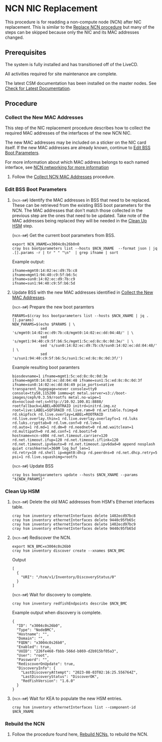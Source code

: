 # NCN NIC Replacement

This procedure is for readding a non-compute node (NCN) after NIC replacement. This is similar to the
[Replace NCN procedure](Add_Remove_Replace_NCNs/Add_Remove_Replace_NCNs.md#replace-ncn-procedure) but many of
the steps can be skipped because only the NIC and its MAC addresses changed.

## Prerequisites

The system is fully installed and has transitioned off of the LiveCD.

All activities required for site maintenance are complete.

The latest CSM documentation has been installed on the master nodes. See
[Check for Latest Documentation](../../update_product_stream/README.md#check-for-latest-documentation).

## Procedure

### Collect the New MAC Addresses

This step of the NIC replacement procedure describes how to collect the required MAC addresses of the
interfaces of the new NCN NIC.

The new MAC addresses may be included on a sticker on the NIC card itself. If the new MAC addresses are
already known, continue to [Edit BSS Boot Parameters](#edit-bss-boot-parameters).

For more information about which MAC address belongs to each named interface, see
[NCN networking for more information](../../background/ncn_networking.md)

1. Follow the [Collect NCN MAC Addresses](Add_Remove_Replace_NCNs/Collect_NCN_MAC_Addresses.md) procedure.

### Edit BSS Boot Parameters

1. (`ncn-m#`) Identify the MAC addresses in BSS that need to be replaced. These can be retrieved from the existing BSS
boot parameters for the NCN. The MAC addresses that don't match those collected in the previous step are the
ones that need to be updated. Take note of the MAC addresses being replaced they will be needed in the
[Clean Up HSM](#clean-up-hsm) step.

    (`ncn-m#`) Get the current boot parameters from BSS.

    ```screen
    export NCN_XNAME=x3004c0s26b0n0
    cray bss bootparameters list --hosts $NCN_XNAME  --format json | jq .[].params -r | tr " " "\n"  | grep ifname | sort
    ```

    Example output:

    ```screen
    ifname=mgmt0:14:02:ec:d9:7b:c8
    ifname=mgmt1:94:40:c9:5f:b6:5c
    ifname=sun0:14:02:ec:d9:7b:c9
    ifname=sun1:94:40:c9:5f:b6:5d
    ```

2. Update BSS with the new MAC addresses identified in
[Collect the New MAC Addresses](#collect-the-new-mac-addresses).

    (`ncn-m#`) Prepare the new boot paramters

    ```screen
    PARAMS=$(cray bss bootparameters list --hosts $NCN_XNAME | jq .[].params)
    NEW_PARAMS=$(echo $PARAMS | \
                 sed 's/mgmt0:14:02:ec:d9:7b:c8/mgmt0:14:02:ec:dd:04:48/' | \
                 sed 's/mgmt1:94:40:c9:5f:b6:5c/mgmt1:5c:ed:8c:0c:0d:3e/' | \
                 sed 's/sun0:14:02:ec:d9:7b:c9/sun0:14:02:ec:dd:04:48/' | \
                 sed 's/sun1:94:40:c9:5f:b6:5c/sun1:5c:ed:8c:0c:0d:3f/')
    ```

    Example resulting boot paramters

    ```screen
    biosdevname=1 ifname=mgmt1:5c:ed:8c:0c:0d:3e ifname=mgmt0:14:02:ec:dd:04:48 ifname=sun1:5c:ed:8c:0c:0d:3f
    ifname=sun0:14:02:ec:dd:04:49 pcie_ports=native transparent_hugepage=never console=tty0
    console=ttyS0,115200 iommu=pt metal.server=s3://boot-images/ceph/0.3.59/rootfs metal.no-wipe=1
    ds=nocloud-net;s=http://10.92.100.81:8888/ rootfallback=LABEL=BOOTRAID initrd=initrd.img.xz
    root=live:LABEL=SQFSRAID rd.live.ram=0 rd.writable.fsimg=0 rd.skipfsck rd.live.overlay=LABEL=ROOTRAID
    rd.live.overlay.thin=1 rd.live.overlay.overlayfs=1 rd.luks rd.luks.crypttab=0 rd.lvm.conf=0 rd.lvm=1
    rd.auto=1 rd.md=1 rd.dm=0 rd.neednet=0 rd.md.waitclean=1 rd.multipath=0 rd.md.conf=1 rd.bootif=0
    hostname=ncn-s004 rd.net.timeout.carrier=120 rd.net.timeout.ifup=120 rd.net.timeout.iflink=120
    rd.net.timeout.ipv6auto=0 rd.net.timeout.ipv6dad=0 append nosplash quiet crashkernel=360M log_buf_len=1
    rd.retry=10 rd.shell ip=mgmt0:dhcp rd.peerdns=0 rd.net.dhcp.retry=5 psi=1 rd.live.squashimg=rootfs
    ```

    (`ncn-m#`) Update BSS

    ```screen
    cray bss bootparameters update --hosts $NCN_XNAME --params "${NEW_PARAMS}"
    ```

### Clean Up HSM

1. (`ncn-m#`) Delete the old MAC addresses from HSM's Ethernet interfaces table.

    ```screen
    cray hsm inventory ethernetInterfaces delete 1402ecd97bc8
    cray hsm inventory ethernetInterfaces delete 9440c95fb65c
    cray hsm inventory ethernetInterfaces delete 1402ecd97bc9
    cray hsm inventory ethernetInterfaces delete 9440c95fb65d
    ```

2. (`ncn-m#`) Rediscover the NCN.

    ```screen
    export NCN_BMC=x3004c0s26b0
    cray hsm inventory discover create --xnames $NCN_BMC
    ```

    Output

    ```screen
    [
      {
        "URI": "/hsm/v1/Inventory/DiscoveryStatus/0"
      }
    ]
    ```

    (`ncn-m#`) Wait for discovery to complete.

    ```screen
    cray hsm inventory redfishEndpoints describe $NCN_BMC
    ```

    Example output when discovery is complete.

    ```screen
    {
      "ID": "x3004c0s26b0",
      "Type": "NodeBMC",
      "Hostname": "",
      "Domain": "",
      "FQDN": "x3004c0s26b0",
      "Enabled": true,
      "UUID": "226fe468-fbbb-566d-b869-d2b915bf05a3",
      "User": "root",
      "Password": "",
      "RediscoverOnUpdate": true,
      "DiscoveryInfo": {
        "LastDiscoveryAttempt": "2023-08-03T02:16:25.556764Z",
        "LastDiscoveryStatus": "DiscoverOK",
        "RedfishVersion": "1.6.0"
      }
    }
    ```

3. (`ncn-m#`) Wait for KEA to populate the new HSM entries.

    ```screen
    cray hsm inventory ethernetInterfaces list --component-id $NCN_XNAME
    ```

### Rebuild the NCN

1. Follow the procedure found here, [Rebuild NCNs](Rebuild_NCNs/Rebuild_NCNs.md), to rebuild the NCN.
